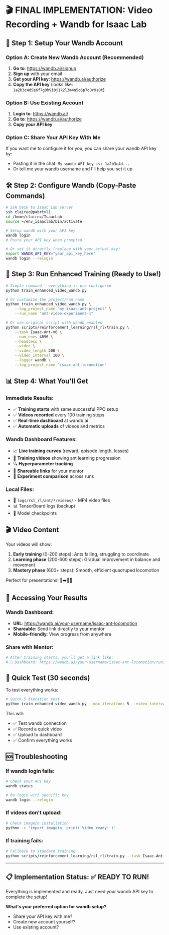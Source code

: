# 🎬 FINAL IMPLEMENTATION: Video Recording + Wandb for Isaac Lab

## 🚀 Step 1: Setup Your Wandb Account

### Option A: Create New Wandb Account (Recommended)
1. **Go to**: https://wandb.ai/signup
2. **Sign up** with your email
3. **Get your API key**: https://wandb.ai/authorize
4. **Copy the API key** (looks like: `1a2b3c4d5e6f7g8h9i0j1k2l3m4n5o6p7q8r9s0t`)

### Option B: Use Existing Account
1. **Login to**: https://wandb.ai/
2. **Go to**: https://wandb.ai/authorize
3. **Copy your API key**

### Option C: Share Your API Key With Me
If you want me to configure it for you, you can share your wandb API key by:
- Pasting it in the chat: `My wandb API key is: 1a2b3c4d...`
- Or tell me your wandb username and I'll help you set it up

## 🛠️ Step 2: Configure Wandb (Copy-Paste Commands)

```bash
# SSH back to Isaac Lab server
ssh clairec@pabrtxl1
cd /home/clairec/IsaacLab
source ~/env_isaaclab/bin/activate

# Setup wandb with your API key
wandb login
# Paste your API key when prompted

# Or set it directly (replace with your actual key)
export WANDB_API_KEY="your_api_key_here"
wandb login --relogin
```

## 🎯 Step 3: Run Enhanced Training (Ready to Use!)

```bash
# Simple command - everything is pre-configured
python train_enhanced_video_wandb.py

# Or customize the project/run name
python train_enhanced_video_wandb.py \
    --log_project_name "my-isaac-ant-project" \
    --run_name "ant-video-experiment-1"

# Or use original script with wandb enabled
python scripts/reinforcement_learning/rsl_rl/train.py \
    --task Isaac-Ant-v0 \
    --num_envs 4096 \
    --headless \
    --video \
    --video_length 200 \
    --video_interval 100 \
    --logger wandb \
    --log_project_name "isaac-ant-locomotion"
```

## 📊 Step 4: What You'll Get

### Immediate Results:
- ✅ **Training starts** with same successful PPO setup
- ✅ **Videos recorded** every 100 training steps  
- ✅ **Real-time dashboard** at wandb.ai
- ✅ **Automatic uploads** of videos and metrics

### Wandb Dashboard Features:
- 📈 **Live training curves** (reward, episode length, losses)
- 🎥 **Training videos** showing ant learning progression
- 🔍 **Hyperparameter tracking** 
- 📱 **Shareable links** for your mentor
- 💾 **Experiment comparison** across runs

### Local Files:
- 📁 `logs/rsl_rl/ant/*/videos/` - MP4 video files
- 📊 TensorBoard logs (backup)
- 🤖 Model checkpoints

## 🎬 Video Content

Your videos will show:
1. **Early training** (0-200 steps): Ants falling, struggling to coordinate
2. **Learning phase** (200-600 steps): Gradual improvement in balance and movement
3. **Mastery phase** (600+ steps): Smooth, efficient quadruped locomotion

Perfect for presentations! 🐜➡️🚶‍♂️

## 🔗 Accessing Your Results

### Wandb Dashboard:
- **URL**: https://wandb.ai/your-username/isaac-ant-locomotion
- **Shareable**: Send link directly to your mentor
- **Mobile-friendly**: View progress from anywhere

### Share with Mentor:
```bash
# After training starts, you'll get a link like:
# 🔗 Dashboard: https://wandb.ai/your-username/isaac-ant-locomotion/runs/ant-video-0716-1430
```

## 🎯 Quick Test (30 seconds)

To test everything works:
```bash
# Quick 5-iteration test
python train_enhanced_video_wandb.py --max_iterations 5 --video_interval 2
```

This will:
- ✅ Test wandb connection
- ✅ Record a quick video
- ✅ Upload to dashboard
- ✅ Confirm everything works

## 🆘 Troubleshooting

### If wandb login fails:
```bash
# Check your API key
wandb status

# Re-login with specific key
wandb login --relogin
```

### If videos don't upload:
```bash
# Check imageio installation
python -c "import imageio; print('Video ready!')"
```

### If training fails:
```bash
# Fallback to standard training
python scripts/reinforcement_learning/rsl_rl/train.py --task Isaac-Ant-v0 --num_envs 4096 --headless
```

---

## 📋 Implementation Status: ✅ READY TO RUN!

Everything is implemented and ready. Just need your wandb API key to complete the setup! 

**What's your preferred option for wandb setup?**
- Share your API key with me?
- Create new account yourself?
- Use existing account?
